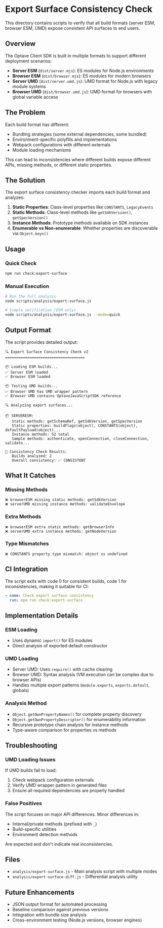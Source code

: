 # Export Surface Consistency Check

This directory contains scripts to verify that all build formats (server ESM, browser ESM, UMD) expose consistent API surfaces to end users.

## Overview

The Optave Client SDK is built in multiple formats to support different deployment scenarios:

- **Server ESM** (`dist/server.mjs`): ES modules for Node.js environments
- **Browser ESM** (`dist/browser.mjs`): ES modules for modern browsers
- **Server UMD** (`dist/server.umd.js`): UMD format for Node.js with legacy module systems
- **Browser UMD** (`dist/browser.umd.js`): UMD format for browsers with global variable access

## The Problem

Each build format has different:
- Bundling strategies (some external dependencies, some bundled)
- Environment-specific polyfills and implementations
- Webpack configurations with different externals
- Module loading mechanisms

This can lead to inconsistencies where different builds expose different APIs, missing methods, or different static properties.

## The Solution

The export surface consistency checker imports each build format and analyzes:

1. **Static Properties**: Class-level properties like `CONSTANTS`, `LegacyEvents`
2. **Static Methods**: Class-level methods like `getSdkVersion()`, `getSpecVersion()`
3. **Instance Methods**: Prototype methods available on SDK instances
4. **Enumerable vs Non-enumerable**: Whether properties are discoverable via `Object.keys()`

## Usage

### Quick Check

```bash
npm run check:export-surface
```

### Manual Execution

```bash
# Run the full analysis
node scripts/analysis/export-surface.js

# Simple verification (ESM only)
node scripts/analysis/export-surface.js --mode=quick
```

## Output Format

The script provides detailed output:

```
🔍 Export Surface Consistency Check v2
====================================

📦 Loading ESM builds...
✅ Server ESM loaded
✅ Browser ESM loaded

📦 Testing UMD builds...
✅ Browser UMD has UMD wrapper pattern
✅ Browser UMD contains OptaveJavaScriptSDK reference

🔍 Analyzing export surfaces...

📦 SERVERESM:
   Static methods: getSchemaRef, getSdkVersion, getSpecVersion
   Static properties: buildFlags(object), CONSTANTS(object), defaultPayload(object)...
   Instance methods: 52 total
   Sample methods: authenticate, openConnection, closeConnection, validate...

🔗 Consistency Check Results:
   Builds analyzed: 2
   Overall consistency: ✅ CONSISTENT
```

## What It Catches

### Missing Methods
```
❌ browserESM missing static methods: getSdkVersion
❌ serverUMD missing instance methods: validateEnvelope
```

### Extra Methods
```
❌ browserESM extra static methods: getBrowserInfo
❌ serverUMD extra instance methods: getNodeVersion
```

### Type Mismatches
```
❌ CONSTANTS property type mismatch: object vs undefined
```

## CI Integration

The script exits with code 0 for consistent builds, code 1 for inconsistencies, making it suitable for CI:

```yaml
- name: Check export surface consistency
  run: npm run check:export-surface
```

## Implementation Details

### ESM Loading
- Uses dynamic `import()` for ES modules
- Direct analysis of exported default constructor

### UMD Loading
- Server UMD: Uses `require()` with cache clearing
- Browser UMD: Syntax analysis (VM execution can be complex due to browser APIs)
- Handles multiple export patterns (`module.exports`, `exports.default`, globals)

### Analysis Method
- `Object.getOwnPropertyNames()` for complete property discovery
- `Object.getOwnPropertyDescriptor()` for enumerability information
- Recursive prototype chain analysis for instance methods
- Type-aware comparison for properties vs methods

## Troubleshooting

### UMD Loading Issues
If UMD builds fail to load:
1. Check webpack configuration externals
2. Verify UMD wrapper pattern in generated files
3. Ensure all required dependencies are properly handled

### False Positives
The script focuses on major API differences. Minor differences in:
- Internal/private methods (prefixed with `_`)
- Build-specific utilities
- Environment detection methods

Are expected and don't indicate real inconsistencies.

## Files

- `analysis/export-surface.js` - Main analysis script with multiple modes
- `analysis/export-surface-diff.js` - Differential analysis utility

## Future Enhancements

- JSON output format for automated processing
- Baseline comparison against previous versions
- Integration with bundle size analysis
- Cross-environment testing (Node.js versions, browser engines)